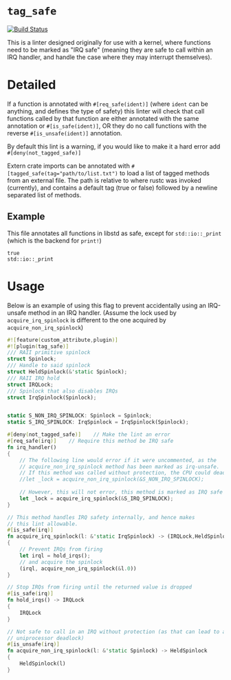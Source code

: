 # `tag_safe`

[![Build Status](https://travis-ci.org/thepowersgang/tag_safe.svg)](https://travis-ci.org/thepowersgang/tag_safe)

This is a linter designed originally for use with a kernel, where functions need to be marked as "IRQ safe" (meaning they are safe to call
within an IRQ handler, and handle the case where they may interrupt themselves).

# Detailed #
If a function is annotated with `#[req_safe(ident)]` (where `ident` can be anything, and defines the type of safety)
this linter will check that call functions called by that function are either annotated with the same annotation or
`#[is_safe(ident)]`, OR they do no call functions with the reverse `#[is_unsafe(ident)]` annotation.

By default this lint is a warning, if you would like to make it a hard error add `#[deny(not_tagged_safe)]`

Extern crate imports can be annotated with `#[tagged_safe(tag="path/to/list.txt")` to load a list of tagged methods
from an external file. The path is relative to where rustc was invoked (currently), and contains a default tag (true
or false) followed by a newline separated list of methods.

## Example ##
This file annotates all functions in libstd as safe, except for `std::io::_print` (which is the backend for `print!`)
```
true
std::io::_print
```

# Usage #
Below is an example of using this flag to prevent accidentally using an IRQ-unsafe method in an IRQ handler.
(Assume the lock used by `acquire_irq_spinlock` is different to the one acquired by `acquire_non_irq_spinlock`)

```rust
#![feature(custom_attribute,plugin)]
#![plugin(tag_safe)]
/// RAII primitive spinlock
struct Spinlock;
/// Handle to said spinlock
struct HeldSpinlock(&'static Spinlock);
/// RAII IRQ hold
struct IRQLock;
/// Spinlock that also disables IRQs
struct IrqSpinlock(Spinlock);


static S_NON_IRQ_SPINLOCK: Spinlock = Spinlock;
static S_IRQ_SPINLOCK: IrqSpinlock = IrqSpinlock(Spinlock);

#[deny(not_tagged_safe)]	// Make the lint an error
#[req_safe(irq)]	// Require this method be IRQ safe
fn irq_handler()
{
	// The following line would error if it were uncommented, as the
	// acquire_non_irq_spinlock method has been marked as irq-unsafe.
	// If this method was called without protection, the CPU could deadlock.
	//let _lock = acquire_non_irq_spinlock(&S_NON_IRQ_SPINLOCK);
	
	// However, this will not error, this method is marked as IRQ safe
	let _lock = acquire_irq_spinlock(&S_IRQ_SPINLOCK);
}

// This method handles IRQ safety internally, and hence makes
// this lint allowable.
#[is_safe(irq)]
fn acquire_irq_spinlock(l: &'static IrqSpinlock) -> (IRQLock,HeldSpinlock)
{
	// Prevent IRQs from firing
	let irql = hold_irqs();
	// and acquire the spinlock
	(irql, acquire_non_irq_spinlock(&l.0))
}

// Stop IRQs from firing until the returned value is dropped
#[is_safe(irq)]
fn hold_irqs() -> IRQLock
{
	IRQLock
}

// Not safe to call in an IRQ without protection (as that can lead to a
// uniprocessor deadlock)
#[is_unsafe(irq)]
fn acquire_non_irq_spinlock(l: &'static Spinlock) -> HeldSpinlock
{
	HeldSpinlock(l)
}
```
